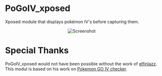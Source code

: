 # PoGoIV_xposed
Xposed module that displays pokémon IV's before capturing them.

<p align="center">
  <img src="https://thumbs.gfycat.com/AdoredHopefulArkshell-size_restricted.gif" alt="Screenshot"/>
</p>


# Special Thanks
PoGoIV_xposed would not have been possible without the work of [elfinlazz](https://github.com/elfinlazz). This modul is based on his work on [Pokemon GO IV checker](http://repo.xposed.info/module/de.elfinlazz.android.xposed.pokemongo). 
